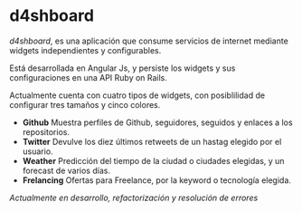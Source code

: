 # d4shboard

*d4shboard*, es una aplicación que consume servicios de internet mediante widgets independientes y configurables.

Está desarrollada en Angular Js, y persiste los widgets y sus configuraciones en una API Ruby on Rails.

Actualmente cuenta con cuatro tipos de widgets, con posiblilidad de configurar tres tamaños y cinco colores.

- **Github**      Muestra perfiles de Github, seguidores, seguidos y enlaces a los repositorios.
- **Twitter**     Devulve los diez últimos retweets de un hastag elegido por el usuario.
- **Weather**    Predicción del tiempo de la ciudad o ciudades elegidas, y un forecast de varios días.
- **Frelancing**  Ofertas para Freelance, por la keyword o tecnología elegida.


*Actualmente en desarrollo, refactorización y resolución de errores*
